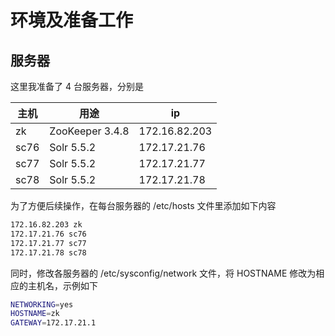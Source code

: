 # 环境及准备工作

## 服务器

这里我准备了 4 台服务器，分别是

| 主机 | 用途 | ip |
|--|--|--|
| zk | ZooKeeper 3.4.8 | 172.16.82.203 |
| sc76 | Solr 5.5.2 | 172.17.21.76 |
| sc77 | Solr 5.5.2 | 172.17.21.77 |
| sc78 | Solr 5.5.2 | 172.17.21.78 |

为了方便后续操作，在每台服务器的 /etc/hosts 文件里添加如下内容

```bash
172.16.82.203 zk
172.17.21.76 sc76
172.17.21.77 sc77
172.17.21.78 sc78
```

同时，修改各服务器的 /etc/sysconfig/network 文件，将 HOSTNAME 修改为相应的主机名，示例如下

```bash
NETWORKING=yes
HOSTNAME=zk
GATEWAY=172.17.21.1
```



